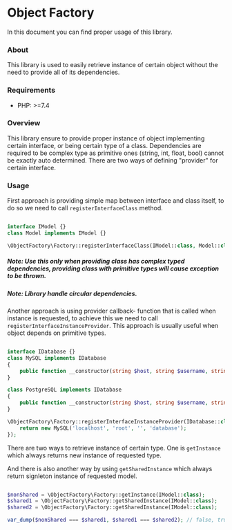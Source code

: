 # Object Factory
In this document you can find proper usage of this library.

### About
This library is used to easily retrieve instance of certain object without the need to provide all of its dependencies.

### Requirements
- PHP: >=7.4

### Overview
This library ensure to provide proper instance of object implementing certain interface, or being certain type of a class.
Dependencies are required to be complex type as primitive ones (string, int, float, bool) cannot be exactly auto determined.
There are two ways of defining "provider" for certain interface.


### Usage
First approach is providing simple map between interface and class itself, to do so we need to call ``registerInterfaceClass`` method.
```php

interface IModel {}
class Model implements IModel {}

\ObjectFactory\Factory::registerInterfaceClass(IModel::class, Model::class);

```
##### Note: Use this only when providing class has complex typed dependencies, providing class with primitive types will cause exception to be thrown.
##### Note: Library handle circular dependencies.

Another approach is using provider callback- function that is called when instance is requested, to achieve this we need to call ``registerInterfaceInstanceProvider``.
This approach is usually useful when object depends on primitive types.
```php

interface IDatabase {}
class MySQL implements IDatabase
{
    public function __constructor(string $host, string $username, string $password, string $schema) {}
}

class PostgreSQL implements IDatabase
{
    public function __constructor(string $host, string $username, string $password, string $schema, string $role = null) {}
}

\ObjectFactory\Factory::registerInterfaceInstanceProvider(IDatabase::class, function (): IDatabase {
    return new MySQL('localhost', 'root', '', 'database');
});
```

There are two ways to retrieve instance of certain type. One is ``getInstance`` which always returns new instance of requested type.

And there is also another way by using ``getSharedInstance`` which always return signleton instance of requested model.

```php

$nonShared = \ObjectFactory\Factory::getInstance(IModel::class);
$shared1 = \ObjectFactory\Factory::getSharedInstance(IModel::class);
$shared2 = \ObjectFactory\Factory::getSharedInstance(IModel::class);

var_dump($nonShared === $shared1, $shared1 === $shared2); // false, true will be the output.

```
